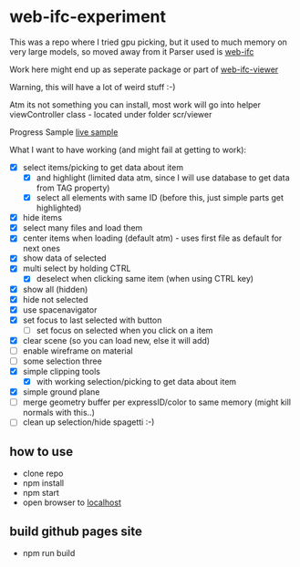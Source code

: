 # web-ifc-experiment

This was a repo where I tried gpu picking, but it used to much memory on very large models, so moved away from it
Parser used is [web-ifc](https://github.com/tomvandig/web-ifc)

Work here might end up as seperate package or part of [web-ifc-viewer](https://github.com/agviegas/web-ifc-viewer)

Warning, this will have a lot of weird stuff :-)

Atm its not something you can install, most work will go into helper viewController class - located under folder scr/viewer

Progress Sample [live sample](https://vegarringdal.github.io/web-ifc-experiment/)

What I want to have working (and might fail at getting to work):
* [x] select items/picking to get data about item
  * [x] and highlight (limited data atm, since I will use database to get data from TAG property)
  * [x] select all elements with same ID  (before this, just simple parts get highlighted)
* [x] hide items
* [x] select many files and load them
* [x] center items when loading (default atm) - uses first file as default for next ones
* [x] show data of selected
* [x] multi select by holding CTRL 
  * [x] deselect when clicking same item (when using CTRL key)
* [x] show all (hidden)
* [x] hide not selected
* [x] use spacenavigator
* [x] set focus to last selected with button
  * [ ] set focus on selected when you click on a item 
* [x] clear scene (so you can load new, else it will add)
* [ ] enable wireframe on material
* [ ] some selection three
* [x] simple clipping tools
  * [x] with working selection/picking to get data about item
* [x] simple ground plane
* [ ] merge geometry buffer per expressID/color to same memory (might kill normals with this..)
* [ ] clean up selection/hide spagetti :-)

## how to use

* clone repo
* npm install
* npm start
* open browser to [localhost](http://localhost)

## build github pages site
* npm run build




